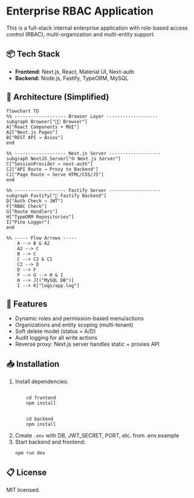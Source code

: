<h1>Enterprise RBAC Application</h1>

<p>This is a full-stack internal enterprise application with role-based access control (RBAC), multi-organization and multi-entity support.</p>

<h2>📦 Tech Stack</h2>
<ul>
  <li><b>Frontend:</b> Next.js, React, Material UI, Next-auth</li>
  <li><b>Backend:</b> Node.js, Fastify, TypeORM, MySQL</li>
</ul>

## 🔧 Architecture (Simplified)

```mermaid
flowchart TD
%% ------------------- Browser Layer -------------------
subgraph Browser["🧑‍💻 Browser"]
A["React Components + MUI"]
A2["Next.js Pages"]
B["REST API → Axios"]
end

%% ------------------- Next.js Server -------------------
subgraph NextJS_Server["🌐 Next.js Server"]
C["SessionProvider → next-auth"]
C2["API Route → Proxy to Backend"]
C1["Page Route → Serve HTML/CSS/JS"]
end

%% ------------------- Fastify Server -------------------
subgraph Fastify["🚀 Fastify Backend"]
D["Auth Check → JWT"]
F["RBAC Check"]
G["Route Handlers"]
H["TypeORM Repositories"]
I["Pino Logger"]
end

%% ----- Flow Arrows -----
    A --> B & A2
    A2 --> C
    B --> C
    C --> C2 & C1
    C2 --> D
    D --> F
    F --> G --> H & I
    H --> J[("MySQL DB")]
    I --> K["logs/app.log"]
```

<h2>🧩 Features</h2>
<ul>
  <li>Dynamic roles and permission-based menu/actions</li>
  <li>Organizations and entity scoping (multi-tenant)</li>
  <li>Soft delete model (status = A/D)</li>
  <li>Audit logging for all write actions</li>
  <li>Reverse proxy: Next.js server handles static + proxies API</li>
</ul>

<h2>📥 Installation</h2>
<ol>
  <li>Install dependencies:
    <pre><code>
    cd frontend
    npm install</code></pre>
     <pre><code>
    cd backend
    npm install</code></pre>
  </li>
  <li>Create <code>.env</code> with DB, JWT_SECRET, PORT, etc. from .env.example</li>
  <li>Start backend and frontend:
    <pre><code>npm run dev</code></pre>
  </li>
</ol>

<h2>📋 License</h2>
<p>MIT licensed.</p>
